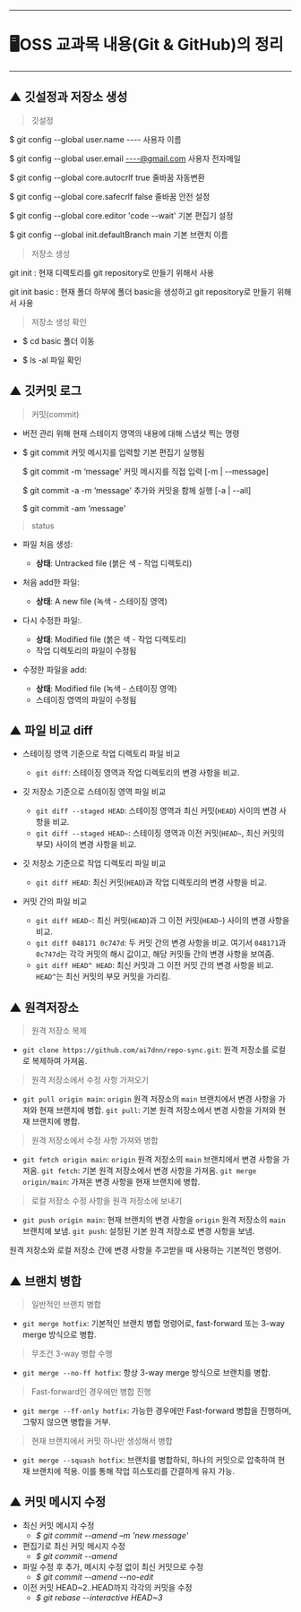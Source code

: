 * * *
# 🖥OSS 교과목 내용(Git & GitHub)의 정리
* * *
## ▲ 깃설정과 저장소 생성

> 깃설정
> 
 $ git config --global user.name ---- 사용자 이름

 $ git config --global user.email ----@gmail.com 사용자 전자메일

 $ git config --global core.autocrlf true 줄바꿈 자동변환

 $ git config --global core.safecrlf false 줄바꿈 안전 설정

 $ git config --global core.editor 'code --wait' 기본 편집기 설정

 $ git config --global init.defaultBranch main 기본 브랜치 이름

> 저장소 생성
>
git init : 현재 디렉토리를 git repository로 만들기 위해서 사용

git init basic : 현재 폴더 하부에 폴더 basic을 생성하고 git repository로 만들기 위해서 사용

> 저장소 생성 확인
> 
- $ cd basic 폴더 이동

- $ ls -al 파일 확인

## ▲ 깃커밋 로그
> 커밋(commit)

- 버전 관리 위해 현재 스테이지 영역의 내용에 대해 스냅샷 찍는 명령
- $ git commit   커밋 메시지를 입력할 기본 편집기 실행됨
  
  $ git commit -m ‘message'   커밋 메시지를 직접 입력 [-m | --message]
  
  $ git commit -a -m ‘message'    추가와 커밋을 함께 실행 [-a | --all]
  
  $ git commit -am ‘message'


> status 

- 파일 처음 생성:
    - **상태**: Untracked file (붉은 색 - 작업 디렉토리)

- 처음 add한 파일:
    - **상태**: A new file (녹색 - 스테이징 영역)

- 다시 수정한 파일:.
    - **상태**: Modified file (붉은 색 - 작업 디렉토리)
    - 작업 디렉토리의 파일이 수정됨

- 수정한 파일을 add:
    - **상태**: Modified file (녹색 - 스테이징 영역)
    - 스테이징 영역의 파일이 수정됨
 

## ▲ 파일 비교 diff

- 스테이징 영역 기준으로 작업 디렉토리 파일 비교
   - `git diff`: 스테이징 영역과 작업 디렉토리의 변경 사항을 비교.

- 깃 저장소 기준으로 스테이징 영역 파일 비교
   - `git diff --staged HEAD`: 스테이징 영역과 최신 커밋(`HEAD`) 사이의 변경 사항을 비교.
   - `git diff --staged HEAD~`: 스테이징 영역과 이전 커밋(`HEAD~`, 최신 커밋의 부모) 사이의 변경 사항을 비교.

- 깃 저장소 기준으로 작업 디렉토리 파일 비교
   - `git diff HEAD`: 최신 커밋(`HEAD`)과 작업 디렉토리의 변경 사항을 비교.

- 커밋 간의 파일 비교
   - `git diff HEAD~`: 최신 커밋(`HEAD`)과 그 이전 커밋(`HEAD~`) 사이의 변경 사항을 비교.
   - `git diff 048171 0c747d`: 두 커밋 간의 변경 사항을 비교. 여기서 `048171`과 `0c747d`는 각각 커밋의 해시 값이고, 해당 커밋들 간의 변경 사항을 보여줌.
   - `git diff HEAD^ HEAD`: 최신 커밋과 그 이전 커밋 간의 변경 사항을 비교. `HEAD^`는 최신 커밋의 부모 커밋을 가리킴.

## ▲ 원격저장소
> 원격 저장소 복제
  - `git clone https://github.com/ai7dnn/repo-sync.git`: 원격 저장소를 로컬로 복제하여 가져옴.

> 원격 저장소에서 수정 사항 가져오기
 - `git pull origin main`: `origin` 원격 저장소의 `main` 브랜치에서 변경 사항을 가져와 현재 브랜치에 병합.
  `git pull`: 기본 원격 저장소에서 변경 사항을 가져와 현재 브랜치에 병합.

> 원격 저장소에서 수정 사항 가져와 병합
  - `git fetch origin main`: `origin` 원격 저장소의 `main` 브랜치에서 변경 사항을 가져옴.
  `git fetch`: 기본 원격 저장소에서 변경 사항을 가져옴.
  `git merge origin/main`: 가져온 변경 사항을 현재 브랜치에 병합.

> 로컬 저장소 수정 사항을 원격 저장소에 보내기
 - `git push origin main`: 현재 브랜치의 변경 사항을 `origin` 원격 저장소의 `main` 브랜치에 보냄.
  `git push`: 설정된 기본 원격 저장소로 변경 사항을 보냄.

 원격 저장소와 로컬 저장소 간에 변경 사항을 주고받을 때 사용하는 기본적인 명령어.

## ▲ 브랜치 병합

> 일반적인 브랜치 병합
   - `git merge hotfix`: 기본적인 브랜치 병합 명령어로, fast-forward 또는 3-way merge 방식으로 병합.

> 무조건 3-way 병합 수행 
   - `git merge --no-ff hotfix`: 항상 3-way merge 방식으로 브랜치를 병합. 

> Fast-forward인 경우에만 병합 진행
   - `git merge --ff-only hotfix`: 가능한 경우에만 Fast-forward 병합을 진행하며, 그렇지 않으면 병합을 거부.

> 현재 브랜치에서 커밋 하나만 생성해서 병합
   - `git merge --squash hotfix`: 브랜치를 병합하되, 하나의 커밋으로 압축하여 현재 브랜치에 적용. 이를 통해 작업 히스토리를 간결하게 유지 가능.

## ▲ 커밋 메시지 수정

- 최신 커밋 메시지 수정
  - *$ git commit --amend –m 'new message'*
- 편집기로 최신 커밋 메시지 수정
  - *$ git commit --amend*
- 파일 수정 후 추가, 메시지 수정 없이 최신 커밋으로 수정
  - *$ git commit --amend --no-edit*
- 이전 커밋 HEAD~2..HEAD까지 각각의 커밋을 수정
  - *$ git rebase --interactive HEAD~3*






